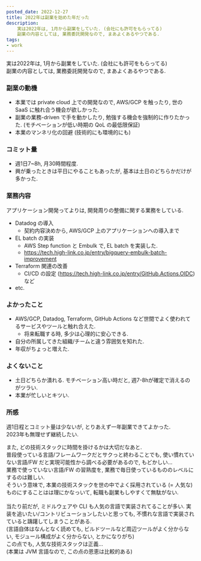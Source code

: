 ```yaml
---
posted_date: 2022-12-27
title: 2022年は副業を始めた年だった
description:
    実は2022年は, 1月から副業をしていた. (会社にも許可をもらってる)
    副業の内容としては, 業務委託開発なので, まあよくあるやつである.
tags:
- work
---
```


実は2022年は, 1月から副業をしていた. (会社にも許可をもらってる) <br>
副業の内容としては, 業務委託開発なので, まあよくあるやつである.


### 副業の動機
- 本業では private cloud 上での開発なので, AWS/GCP を触ったり, 世の SaaS に触れ合う機会が欲しかった.
- 副業の業務-driven で手を動かしたり, 勉強する機会を強制的に作りたかった. (モチベーションが低い時期の QoL の最低限保証)
- 本業のマンネリ化の回避 (技術的にも環境的にも)

### コミット量
- 週1日7~8h, 月30時間程度.
- 興が乗ったときは平日にやることもあったが, 基本は土日のどちらかだけが多かった.


### 業務内容
アプリケーション開発ってよりは, 開発周りの整備に関する業務をしている.

- Datadog の導入
    - 契約内容決めから, AWS/GCP 上のアプリケーションへの導入まで
- EL batch の実装
    - AWS Step function と Embulk で, EL batch を実装した.
    - https://tech.high-link.co.jp/entry/bigquery-embulk-batch-improvement
- Terraform 関連の改善
    - CI/CD の設定 (https://tech.high-link.co.jp/entry/GitHub.Actions.OIDC) など
- etc.


### よかったこと
- AWS/GCP, Datadog, Terraform, GitHub Actions など世間でよく使われてるサービスやツールと触れ合えた.
    - 将来転職する時, 多少は心理的に安心できる.
- 自分の所属してきた組織/チームと違う雰囲気を知れた.
- 年収がちょっと増えた.


### よくないこと
- 土日どちらか潰れる. モチベーション高い時だと, 週7-8hが確定で消えるのがツラい.
- 本業が忙しいとキツい.


### 所感
週1日程とコミット量は少ないが, とりあえず一年副業できてよかった. <br>
2023年も無理せず継続したい.

また, どの技術スタックに時間を掛けるかは大切だなあと.<br>
普段使っている言語/フレームワークだとサクっと終わることでも,
使い慣れていない言語/FW だと実現可能性から調べる必要があるので, もどかしい... <br>
業務で使っていない言語/FW の習熟度を, 業務で毎日使っているもののレベルにするのは難しい. <br>
そういう意味で, 本業の技術スタックを世の中でよく採用されている (= 人気な) ものにすることはは理にかなっいて, 転職も副業もしやすくて無駄がない. <br>
<br>
当たり前だが, ミドルウェアや CLI も人気の言語で実装されてることが多い.
実装を追いたい/コントリビューションしたいと思っても, 不慣れな言語で実装されていると躊躇してしまうことがある. <br>
(言語自体はなんとなく読めても, ビルドツールなど周辺ツールがよく分からない, モジュール構成がよく分からない, とかになりがち) <br>
この点でも, 人気な技術スタックは正義...
<br>
(本業は JVM 言語なので, この点の恩恵は比較的ある)
